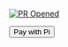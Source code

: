 [![PR Opened](https://github.com/cloudflare/cloudflare-docs/actions/workflows/pr.yml/badge.svg)](https://github.com/cloudflare/cloudflare-docs/actions/workflows/pr.yml)
<!DOCTYPE html>
<title>VicTechFish App</title>
<script src="https://sdk.minepi.com/pi-sdk.js"></script>
<script>
  Pi.init({
    version: "2.0",
    sandbox: false, 
    onReady: function() {
      console.log("Pi SDK imeandaliwa!");
      document.getElementById("pay-button").addEventListener("click", payWithPi);
    }
  });

  function payWithPi() {
    Pi.createPayment({
      amount: 10,
      memo: "Malipo ya huduma",
      metadata: { productId: "123" }
    });
  }
</script>
<button id="pay-button">Pay with Pi</button>
